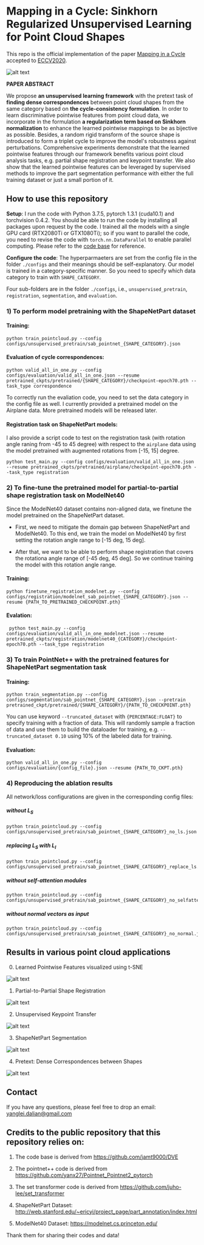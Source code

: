 # Mapping in a Cycle: Sinkhorn Regularized Unsupervised Learning for Point Cloud Shapes

This repo is the official implementation of the paper [Mapping in a Cycle](https://arxiv.org/pdf/2007.09594.pdf) accepted to [ECCV2020](https://eccv2020.eu/).

![alt text](./figures/teaser.png "Teaser")

**PAPER ABSTRACT** 

We propose **an unsupervised learning framework** with the pretext task of **finding dense correspondences** between point cloud shapes from the same category based on **the cycle-consistency formulation**. 
In order to learn discriminative pointwise features from point cloud data, we incorporate in the formulation **a regularization term based on Sinkhorn normalization** to enhance the learned pointwise mappings to be as bijective as possible. 
Besides, a random rigid transform of the source shape is introduced to form a triplet cycle to improve the model's robustness against perturbations. 
Comprehensive experiments demonstrate that the learned pointwise features through our framework benefits various point cloud analysis tasks, e.g. partial shape registration and keypoint transfer. 
We also show that the learned pointwise features can be leveraged by supervised methods to improve the part segmentation performance with either the full training dataset or just a small portion of it.

## How to use this repository

**Setup**: I run the code with Python 3.7.5, pytorch 1.3.1 (cuda10.1) and torchvision 0.4.2. You should be able to run the code by installing all packages upon request by the code. 
I trained all the models with a single GPU card (RTX2080Ti or GTX1080Ti); so if you want to parallel the code, you need to revise the code with `torch.nn.DataParallel` to enable parallel computing. Please refer to the [code base](https://github.com/jamt9000/DVE) for reference.

**Configure the code**: The hyperparmaeters are set from the config file in the folder `./configs` and their meanings should be self-explanatory.
Our model is trained in a category-specific manner. So you need to specify which data category to train with `SHAPE_CATEGORY`.

Four sub-folders are in the folder `./configs`, i.e., `unsupervised_pretrain`, `registration`, `segmentation`, and `evaluation`. 

### 1) To perform model pretraining with the ShapeNetPart dataset

#### Training:

```
python train_pointcloud.py --config configs/unsupervised_pretrain/sab_pointnet_{SHAPE_CATEGORY}.json
```

#### Evaluation of cycle correspondences:

```
python valid_all_in_one.py --config configs/evaluation/valid_all_in_one.json --resume pretrained_ckpts/pretrained/{SHAPE_CATEGORY}/checkpoint-epoch70.pth --task_type correspondence
```

To correctly run the evaliation code, you need to set the data category in the config file as well. I currently provided a pretrained model on the Airplane data. More pretrained models will be released later.

#### Registration task on ShapeNetPart models:

I also provide a script code to test on the registration task (with rotation angle raning from -45 to 45 degree) with respect to the `airplane` data using the model pretrained with augmented rotations from [-15, 15] degree. 

```
python test_main.py --config configs/evaluation/valid_all_in_one.json --resume pretrained_ckpts/pretrained/airplane/checkpoint-epoch70.pth --task_type registration
```

### 2) To fine-tune the pretrained model for partial-to-partial shape registration task on ModelNet40

Since the ModelNet40 dataset contains non-aligned data, we finetune the model pretrained on the ShapeNetPart dataset.

- First, we need to mitigate the domain gap between ShapeNetPart and ModelNet40.
To this end, we train the model on ModelNet40 by first setting the rotation angle range to [-15 deg, 15 deg].

- After that, we want to be able to perform shape registration that covers the rotationa angle range of [-45 deg, 45 deg]. 
So we continue training the model with this rotation angle range.

#### Training: 

```
python finetune_registration_modelnet.py --config configs/registration/modelnet_sab_pointnet_{SHAPE_CATEGORY}.json --resume {PATH_TO_PRETRAINED_CHECKPOINT.pth}
```

#### Evalation:

```
 python test_main.py --config configs/evaluation/valid_all_in_one_modelnet.json --resume pretrained_ckpts/registration/modelnet40_{CATEGORY}/checkpoint-epoch70.pth --task_type registration
```

### 3) To train PointNet++ with the pretrained features for ShapeNetPart segmentation task

#### Training: 

```
python train_segmentation.py --config configs/segmentation/sab_pointnet_{SHAPE_CATEGORY}.json --pretrain pretrained_ckpt/pretrained/{SHAPE_CATEGORY}/{PATH_TO_CHECKPOINT.pth}
```

You can use keyword `--truncated_dataset` with `{PERCENTAGE:FLOAT}` to specify training with a fraction of data. This will randomly sample a fraction of data and use them to build the dataloader for training, e.g. `--truncated_dataset 0.10` using 10% of the labeled data for training.

#### Evaluation:

```
python valid_all_in_one.py --config configs/evaluation/{config_file}.json --resume {PATH_TO_CKPT.pth}
```

### 4) Reproducing the ablation results

All network/loss configurations are given in the corresponding config files:

##### without $L_S$

```
python train_pointcloud.py --config configs/unsupervised_pretrain/sab_pointnet_{SHAPE_CATEGORY}_no_ls.json
```

##### replacing $L_S$ with $L_I$

```
python train_pointcloud.py --config configs/unsupervised_pretrain/sab_pointnet_{SHAPE_CATEGORY}_replace_ls.json
```

##### without self-attention modules

```
python train_pointcloud.py --config configs/unsupervised_pretrain/sab_pointnet_{SHAPE_CATEGORY}_no_selfattention.json
```

##### without normal vectors as input

```
python train_pointcloud.py --config configs/unsupervised_pretrain/sab_pointnet_{SHAPE_CATEGORY}_no_normal.json
```

## Results in various point cloud applications

0. Learned Pointwise Features visualized using t-SNE

![alt text](./figures/tsne.png "Learned Pointwise Features visualized using t-SNE")

1. Partial-to-Partial Shape Registration

![alt text](./figures/registration_result.png "Partial-to-Partial Shape Registration")

2. Unsupervised Keypoint Transfer

![alt text](./figures/keypoint_transfer.png "Unsupervised Keypoint Transfer")

3. ShapeNetPart Segmentation

![alt text](./figures/segmentation.png "ShapeNetPart Segmentation")

4. Pretext: Dense Correspondences between Shapes

![alt text](./figures/airplanes.png "Dense Correspondences between Shapes")


## Contact

If you have any questions, please feel free to drop an email: yanglei.dalian@gmail.com

## Credits to the public repository that this repository relies on:

1. The code base is derived from https://github.com/jamt9000/DVE

2. The pointnet++ code is derived from https://github.com/yanx27/Pointnet_Pointnet2_pytorch

3. The set transformer code is derived from https://github.com/juho-lee/set_transformer

4. ShapeNetPart Dataset: http://web.stanford.edu/~ericyi/project_page/part_annotation/index.html

5. ModelNet40 Dataset: https://modelnet.cs.princeton.edu/

Thank them for sharing their codes and data!